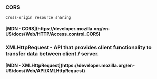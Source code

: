 ### CORS
```
Cross-origin resource sharing 
```

<h4><b> [MDN - CORS](https://developer.mozilla.org/en-US/docs/Web/HTTP/Access_control_CORS) </h4></b>

### XMLHttpRequest  - API that provides client functionality to transfer data between client / server.

<h4><b> [MDN - XMLHttpRequest](https://developer.mozilla.org/en-US/docs/Web/API/XMLHttpRequest) </h4></b>



